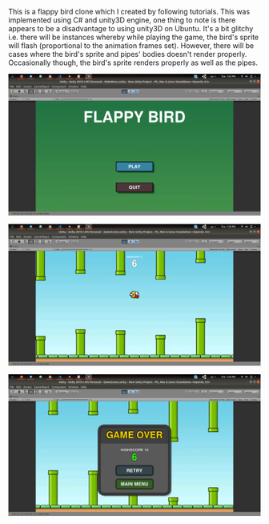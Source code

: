 This is a flappy bird clone which I created by following tutorials. This was implemented using C# and unity3D engine, one thing to note is there appears to be a disadvantage to using unity3D on Ubuntu. It's a bit glitchy i.e. there will be instances whereby while playing the game, the bird's sprite will flash (proportional to the animation frames set). However, there will be cases where the bird's sprite and pipes' bodies doesn't render properly. Occasionally though, the bird's sprite renders properly as well as the pipes.

![Flappy Bird Main Menu](screenshots/mainmenu.png)

![Game Play of Flappy Bird](screenshots/game.png)

![Game Over Popup Menu ](screenshots/gameover.png)
